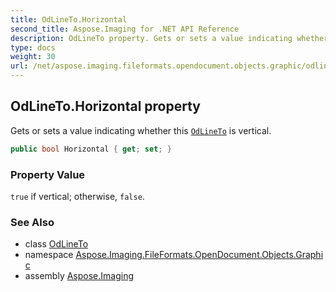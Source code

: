 ```yaml
---
title: OdLineTo.Horizontal
second_title: Aspose.Imaging for .NET API Reference
description: OdLineTo property. Gets or sets a value indicating whether this OdLineTo is vertical
type: docs
weight: 30
url: /net/aspose.imaging.fileformats.opendocument.objects.graphic/odlineto/horizontal/
---
```

## OdLineTo.Horizontal property

Gets or sets a value indicating whether this [`OdLineTo`](../) is vertical.

```csharp
public bool Horizontal { get; set; }
```

### Property Value

`true` if vertical; otherwise, `false`.

### See Also

* class [OdLineTo](../)
* namespace [Aspose.Imaging.FileFormats.OpenDocument.Objects.Graphic](../../odlineto/)
* assembly [Aspose.Imaging](../../../)


